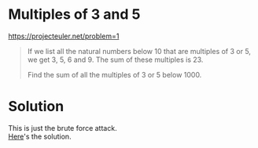 # Multiples of 3 and 5
https://projecteuler.net/problem=1

> If we list all the natural numbers below 10 that are multiples of 3 or 5, we get 3, 5, 6 and 9. The sum of these multiples is 23.
>
> Find the sum of all the multiples of 3 or 5 below 1000.

# Solution
This is just the brute force attack.  
[Here](https://github.com/ibato/project-euler/blob/957b0b9e1999c8aa3b55746fb3bad4e8cfca319c/python3/test_001.py)'s the solution.